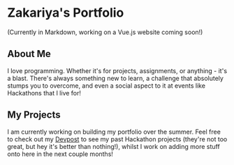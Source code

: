 # Zakariya's Portfolio

(Currently in Markdown, working on a Vue.js website coming soon!)

## About Me

I love programming. Whether it's for projects, assignments, or anything - it's a blast. There's always something new to learn, a challenge that absolutely stumps you to overcome, and even a social aspect to it at events like Hackathons that I live for!

## My Projects

I am currently working on building my portfolio over the summer. Feel free to check out my [Devpost](https://devpost.com/mzk468) to see my past Hackathon projects (they're not too great, but hey it's better than nothing!), whilst I work on adding more stuff onto here in the next couple months!
